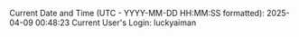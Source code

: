 Current Date and Time (UTC - YYYY-MM-DD HH:MM:SS formatted): 2025-04-09 00:48:23
Current User's Login: luckyaiman

